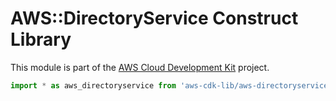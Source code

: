 # AWS::DirectoryService Construct Library


This module is part of the [AWS Cloud Development Kit](https://github.com/aws/aws-cdk) project.

```ts nofixture
import * as aws_directoryservice from 'aws-cdk-lib/aws-directoryservice';
```
